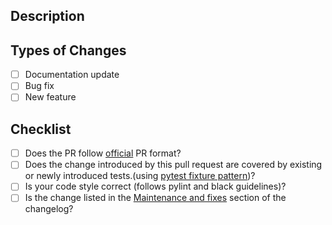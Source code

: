 ## Description
<!--
Thank you so much for your PR!  To help us review your contribution, please
consider the following points:

- The PR title should summarize the changes, for example "Add new group argument for the
  pair plot".  Avoid non-descriptive titles such as "Addresses issue #348". If your pull 
  request addresses an issue, please use the pull request title to describe 
  the issue and mention the issue number in the pull request description.

- The description should provide at least 1-2 sentences describing the pull request
  in detail (Why is this change required?  What problem does it solve?) and
  link to any relevant issues. If modifying a plot, render your plot to inspect for changes 
  and copy image in the pull request message on Github

- Please prefix the title of incomplete contributions with [WIP] (to indicate a work in 
  progress). WIPs may be useful to (1) indicate you are working on something to avoid 
  duplicated work, (2) request broad review of functionality or API, or (3) seek collaborators.
-->

## Types of Changes
<!-- Please select all items that apply either now or after creating the pull request: -->
- [ ] Documentation update
- [ ] Bug fix
- [ ] New feature

## Checklist
<!-- Feel free to remove check-list items aren't relevant to your change -->

- [ ] Does the PR follow [official](https://github.com/arviz-devs/arviz/blob/master/CONTRIBUTING.md#pull-request-checklist) 
      PR format?
- [ ] Does the change introduced by this pull request are covered by existing or newly introduced tests.(using [pytest fixture pattern](
      https://docs.pytest.org/en/latest/fixture.html#fixture))?
- [ ] Is your code style correct (follows pylint and black guidelines)?
- [ ] Is the change listed in the [Maintenance and fixes](https://github.com/arviz-devs/arviz/blob/master/CHANGELOG.md#maintenance-and-fixes) 
      section of the changelog?

<!--
Also, please consider reading the contributing guidelines and code of conduct carefully before submitting the PR. They are available at 
- https://github.com/arviz-devs/arviz/blob/master/CONTRIBUTING.md
- https://github.com/arviz-devs/arviz/blob/master/CODE_OF_CONDUCT.md

We understand that PRs can sometimes be overwhelming, especially as the
reviews start coming in.  Please let us know if the reviews are unclear or
the recommended next step seems overly demanding, if you would like help in
addressing a reviewer's comments, or if you have been waiting too long to hear
back on your PR.
-->
